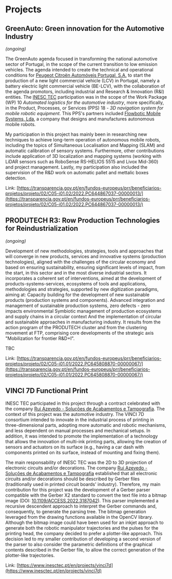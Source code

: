 # Projects

## GreenAuto: Green innovation for the Automotive Industry

_(ongoing)_

The GreenAuto agenda focused in transforming the national automotive sector of
Portugal, in the scope of the current transition to low emission vehicles.
The agenda intended to create the technical and operational conditions for
[Peugeot Citroën Automóveis Portugal,  S.A.](https://www.stellantis.com/) to
start the production of a new light commercial vehicle (LCV)  in Portugal,
namely a battery electric light commercial vehicle (BE-LCV), with the
collaboration of the agenda promotors, including industrial and
Research & Innovation (R&I) entities.
The [INESC TEC](https://inesctec.pt/en) participation was in the scope of the
Work Package (WP) 10 _Automated logistics for the automotive industry_, more
specifically, in the Product, Processes, or Services (PPS) 18 -
_3D navigation system for mobile robotic equipment_.
This PPS's partners included
[Flowbotic Mobile Systems, Lda](https://www.flowbotic.eu/), a company that
designs and manufactures autonomous mobile robots.

My participation in this project has mainly been in researching new techniques
to achieve long-term operation of autonomous mobile robots, including the topics
of Simultaneous Localisation and Mapping (SLAM) and automatic calibration of
sensory systems.
Furthermore, other contributions include application of 3D localization and
mapping systems (working with LiDAR sensors such as RoboSense RS-HELIOS 5515 and
Livox Mid-360) and project management.
Lastly, my participation also included the supervision of the R&D work on
automatic pallet and mettalic boxes detection.

Link:
[https://transparencia.gov.pt/en/fundos-europeus/prr/beneficiarios-projetos/projeto/02/C05-i01.02/2022.PC644867037-00000013/](https://transparencia.gov.pt/en/fundos-europeus/prr/beneficiarios-projetos/projeto/02/C05-i01.02/2022.PC644867037-00000013/)

## PRODUTECH R3: Row Production Technologies for Reindustrialization

_(ongoing)_

Development of new methodologies, strategies, tools and approaches that will converge in new products, services and innovative systems (production technologies), aligned with the challenges of the circular economy and based on ensuring sustainability, ensuring significant levels of impact, from the start, in this sector and in the most diverse industrial sectors. It incorporates a coherent set of interventions, aimed at the development of products-systems-services, ecosystems of tools and applications, methodologies and strategies, supported by new digitization paradigms, aiming at: Capacity building for the development of new sustainable products (production systems and components). Advanced integration and management of sustainable production systems, zero defects - zero impacts environmental Symbiotic management of production ecosystems and supply chains in a circular context And the implementation of circular and sustainable approaches in manufacturing industry. It results from the action program of the PRODUTECH cluster and from the clustering movement at FTP, comprising core developments of the strategic axis "Mobilization for frontier R&D+I".

TBC

Link: [https://transparencia.gov.pt/en/fundos-europeus/prr/beneficiarios-projetos/projeto/02/C05-i01.01/2022.PC645808870-00000067/](https://transparencia.gov.pt/en/fundos-europeus/prr/beneficiarios-projetos/projeto/02/C05-i01.01/2022.PC645808870-00000067/)

## VINCI 7D Functional Print

INESC TEC participated in this project through a contract celebrated with the company [Rui Azevedo - Soluções de Acabamentos e Tampografia](https://www.ruiazevedo.pt/pt).
The context of this project was the automotive industry. The VINCI 7D consortium intended to innovate in the industrial process of printing in three-dimensional parts, adopting more automatic and robotic mechanisms, and less dependent on manual processes and mechanical setups. In addition, it was intended to promote the implementation of a technology that allows the innovation of multi-ink printing parts, allowing the creation of sensors and actuators on its surface (e.g., having a car dash with components printed on its surface, instead of mounting and fixing them).

The main responsability of INESC TEC was the 2D to 3D projection of electronic circuits and/or decorations. The company [Rui Azevedo - Soluções de Acabamentos e Tampografia](https://www.ruiazevedo.pt/pt) established that all electronic circuits and/or decorations should be described by Gerber files (traditionally used in printed circuit boards' industry). Therefore, my main contribution for this project was the development of a Gerber parser compatible with the Gerber X2 standard to convert the text file into a bitmap image (DOI: [10.1109/ACCESS.2022.3187042](https://doi.org/10.1109/ACCESS.2022.3187042)). This parser implemented a recursive descendent approach to interpret the Gerber commands and, consequently, to generate the parsing tree. The bitmap generation leveraged from the drawing functions available in the OpenCV library.
Although the bitmap image could have been used for an inkjet approach to generate both the robotic manipulator trajectories and the pulses for the printing head, the company decided to prefer a plotter-like approach. This decision led to my smaller contribution of developing a second version of the parser to also consider the parametric definitions of the graphical contents described in the Gerber file, to allow the correct generation of the plotter-like trajectories.

Link: [https://www.inesctec.pt/en/projects/vinci7d](https://www.inesctec.pt/en/projects/vinci7d)
